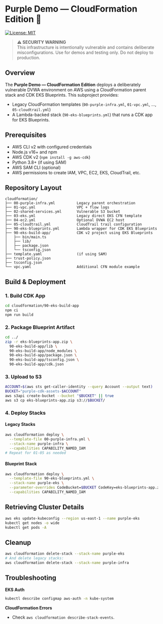 # Purple Demo — CloudFormation Edition 🚀

[![License: MIT](https://img.shields.io/badge/License-MIT-yellow.svg)](https://opensource.org/licenses/MIT)

> **⚠️ SECURITY WARNING**  
> This infrastructure is intentionally vulnerable and contains deliberate misconfigurations. Use for demos and testing only. Do not deploy to production.

## Overview

The **Purple Demo — CloudFormation Edition** deploys a deliberately vulnerable DVWA environment on AWS using a CloudFormation parent stack and CDK EKS Blueprints. This subproject provides:

- Legacy CloudFormation templates (`00-purple-infra.yml`, `01-vpc.yml`, ..., `05-cloudtrail.yml`)
- A Lambda-backed stack (`90-eks-blueprints.yml`) that runs a CDK app for EKS Blueprints.

## Prerequisites

- AWS CLI v2 with configured credentials
- Node.js v16+ and npm
- AWS CDK v2 (`npm install -g aws-cdk`)
- Python 3.8+ (if using SAM)
- AWS SAM CLI (optional)
- AWS permissions to create IAM, VPC, EC2, EKS, CloudTrail, etc.

## Repository Layout

```
cloudformation/
├── 00-purple-infra.yml          Legacy parent orchestration
├── 01-vpc.yml                   VPC + flow logs
├── 02-shared-services.yml       Vulnerable S3 bucket
├── 03-eks.yml                   Legacy direct EKS CFN template
├── 04-ec2.yml                   Optional DVWA EC2 host
├── 05-cloudtrail.yml            CloudTrail trail configuration
├── 90-eks-blueprints.yml        Lambda wrapper for CDK EKS Blueprints
├── 90-eks-build-app/            CDK v2 project using EKS Blueprints
│   ├── bin/main.ts
│   ├── lib/
│   ├── package.json
│   └── tsconfig.json
├── template.yaml                (if using SAM)
├── trust-policy.json
├── tsconfig.json
└── vpc.yaml                     Additional CFN module example
```

## Build & Deployment

### 1. Build CDK App

```bash
cd cloudformation/90-eks-build-app
npm ci
npm run build
```

### 2. Package Blueprint Artifact

```bash
cd ../
zip -r eks-blueprints-app.zip \
  90-eks-build-app/lib \
  90-eks-build-app/node_modules \
  90-eks-build-app/package.json \
  90-eks-build-app/tsconfig.json \
  90-eks-build-app/cdk.json
```

### 3. Upload to S3

```bash
ACCOUNT=$(aws sts get-caller-identity --query Account --output text)
BUCKET="purple-cdk-assets-$ACCOUNT"
aws s3api create-bucket --bucket "$BUCKET" || true
aws s3 cp eks-blueprints-app.zip s3://$BUCKET/
```

### 4. Deploy Stacks

#### Legacy Stacks

```bash
aws cloudformation deploy \
  --template-file 00-purple-infra.yml \
  --stack-name purple-infra \
  --capabilities CAPABILITY_NAMED_IAM
# Repeat for 01-05 as needed
```

#### Blueprint Stack

```bash
aws cloudformation deploy \
  --template-file 90-eks-blueprints.yml \
  --stack-name purple-eks \
  --parameter-overrides CodeBucket=$BUCKET CodeKey=eks-blueprints-app.zip \
  --capabilities CAPABILITY_NAMED_IAM
```

## Retrieving Cluster Details

```bash
aws eks update-kubeconfig --region us-east-1 --name purple-eks
kubectl get nodes -o wide
kubectl get pods -A
```

## Cleanup

```bash
aws cloudformation delete-stack --stack-name purple-eks
# And delete legacy stacks:
aws cloudformation delete-stack --stack-name purple-infra
```

## Troubleshooting

**EKS Auth**  
```bash
kubectl describe configmap aws-auth -n kube-system
```

**CloudFormation Errors**  
- Check `aws cloudformation describe-stack-events`.
